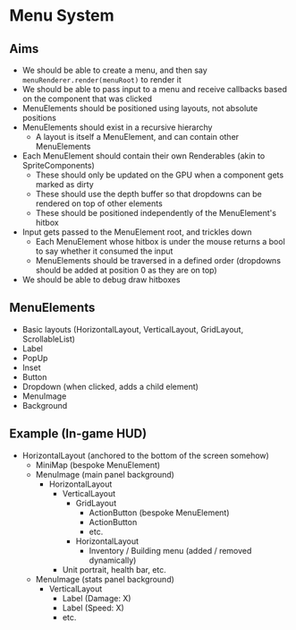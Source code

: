 # Menu System

## Aims

- We should be able to create a menu, and then say `menuRenderer.render(menuRoot)` to render it
- We should be able to pass input to a menu and receive callbacks based on the component that was clicked
- MenuElements should be positioned using layouts, not absolute positions
- MenuElements should exist in a recursive hierarchy
    - A layout is itself a MenuElement, and can contain other MenuElements
- Each MenuElement should contain their own Renderables (akin to SpriteComponents)
    - These should only be updated on the GPU when a component gets marked as dirty
    - These should use the depth buffer so that dropdowns can be rendered on top of other elements
    - These should be positioned independently of the MenuElement's hitbox
- Input gets passed to the MenuElement root, and trickles down
    - Each MenuElement whose hitbox is under the mouse returns a bool to say whether it consumed the input
    - MenuElements should be traversed in a defined order (dropdowns should be added at position 0 as they are on top)
- We should be able to debug draw hitboxes

## MenuElements

- Basic layouts (HorizontalLayout, VerticalLayout, GridLayout, ScrollableList)
- Label
- PopUp
- Inset
- Button
- Dropdown (when clicked, adds a child element)
- MenuImage
- Background

## Example (In-game HUD)

- HorizontalLayout (anchored to the bottom of the screen somehow)
    - MiniMap (bespoke MenuElement)
    - MenuImage (main panel background)
        - HorizontalLayout
            - VerticalLayout
                - GridLayout
                    - ActionButton (bespoke MenuElement)
                    - ActionButton
                    - etc.
                - HorizontalLayout
                    - Inventory / Building menu (added / removed dynamically)
            - Unit portrait, health bar, etc.
    - MenuImage (stats panel background)
        - VerticalLayout
            - Label (Damage: X)
            - Label (Speed: X)
            - etc.
